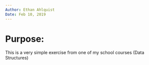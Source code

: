 ```yaml
---
Author: Ethan Ahlquist
Date: Feb 10, 2019
--- 
```


# Purpose:

This is a very simple exercise from one of my school courses (Data Structures)

